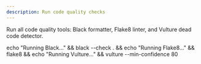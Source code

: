 ```yaml
---
description: Run code quality checks
---
```


Run all code quality tools: Black formatter, Flake8 linter, and Vulture dead code detector.

echo "Running Black..." && black --check . && echo "Running Flake8..." && flake8 && echo "Running Vulture..." && vulture --min-confidence 80
